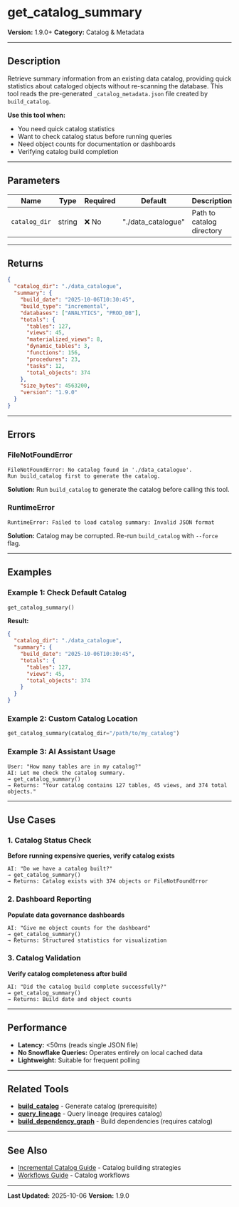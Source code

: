 # get_catalog_summary

**Version:** 1.9.0+
**Category:** Catalog & Metadata

---

## Description

Retrieve summary information from an existing data catalog, providing quick statistics about cataloged objects without re-scanning the database. This tool reads the pre-generated `_catalog_metadata.json` file created by `build_catalog`.

**Use this tool when:**
- You need quick catalog statistics
- Want to check catalog status before running queries
- Need object counts for documentation or dashboards
- Verifying catalog build completion

---

## Parameters

| Name | Type | Required | Default | Description |
|------|------|----------|---------|-------------|
| `catalog_dir` | string | ❌ No | "./data_catalogue" | Path to catalog directory |

---

## Returns

```json
{
  "catalog_dir": "./data_catalogue",
  "summary": {
    "build_date": "2025-10-06T10:30:45",
    "build_type": "incremental",
    "databases": ["ANALYTICS", "PROD_DB"],
    "totals": {
      "tables": 127,
      "views": 45,
      "materialized_views": 8,
      "dynamic_tables": 3,
      "functions": 156,
      "procedures": 23,
      "tasks": 12,
      "total_objects": 374
    },
    "size_bytes": 4563200,
    "version": "1.9.0"
  }
}
```

---

## Errors

### FileNotFoundError

```
FileNotFoundError: No catalog found in './data_catalogue'.
Run build_catalog first to generate the catalog.
```

**Solution:** Run `build_catalog` to generate the catalog before calling this tool.

### RuntimeError

```
RuntimeError: Failed to load catalog summary: Invalid JSON format
```

**Solution:** Catalog may be corrupted. Re-run `build_catalog` with `--force` flag.

---

## Examples

### Example 1: Check Default Catalog

```python
get_catalog_summary()
```

**Result:**
```json
{
  "catalog_dir": "./data_catalogue",
  "summary": {
    "build_date": "2025-10-06T10:30:45",
    "totals": {
      "tables": 127,
      "views": 45,
      "total_objects": 374
    }
  }
}
```

### Example 2: Custom Catalog Location

```python
get_catalog_summary(catalog_dir="/path/to/my_catalog")
```

### Example 3: AI Assistant Usage

```
User: "How many tables are in my catalog?"
AI: Let me check the catalog summary.
→ get_catalog_summary()
→ Returns: "Your catalog contains 127 tables, 45 views, and 374 total objects."
```

---

## Use Cases

### 1. Catalog Status Check
**Before running expensive queries, verify catalog exists**

```
AI: "Do we have a catalog built?"
→ get_catalog_summary()
→ Returns: Catalog exists with 374 objects or FileNotFoundError
```

### 2. Dashboard Reporting
**Populate data governance dashboards**

```
AI: "Give me object counts for the dashboard"
→ get_catalog_summary()
→ Returns: Structured statistics for visualization
```

### 3. Catalog Validation
**Verify catalog completeness after build**

```
AI: "Did the catalog build complete successfully?"
→ get_catalog_summary()
→ Returns: Build date and object counts
```

---

## Performance

- **Latency:** <50ms (reads single JSON file)
- **No Snowflake Queries:** Operates entirely on local cached data
- **Lightweight:** Suitable for frequent polling

---

## Related Tools

- **[build_catalog](build_catalog.md)** - Generate catalog (prerequisite)
- **[query_lineage](query_lineage.md)** - Query lineage (requires catalog)
- **[build_dependency_graph](build_dependency_graph.md)** - Build dependencies (requires catalog)

---

## See Also

- [Incremental Catalog Guide](../../incremental_catalog_guide.md) - Catalog building strategies
- [Workflows Guide](../../workflows.md) - Catalog workflows

---

**Last Updated:** 2025-10-06
**Version:** 1.9.0
